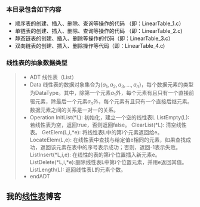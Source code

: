 
### 本目录包含如下内容  

- 顺序表的创建、插入、删除、查询等操作的代码 （即：LinearTable_1.c）
- 单链表的创建、插入、删除、查询等操作的代码 （即：LinearTable_2.c) 
- 静态链表的创建、插入、删除等操作的代码（即：LinearTable_3.c）  
- 双向链表的创建、插入、删除操作等代码（即：LinearTable_4.c)

### 线性表的抽象数据类型

> - ADT 线性表（List）
> - Data
>   线性表的数据对象集合为$\{a_1,a_2,a_3,...,a_n\}$，每个数据元素的类型为DataType。其中，除第一个元素$a_1$外，每个元素有且只有一个直接前驱元素，除最后一个元素$a_n$外，每个元素有且只有一个直接后继元素。数据元素之间的关系是一对一的关系。
> - Operation
>   InitList(*L):       初始化，建立一个空的线性表L
>   ListEmpty(L):       若线性表为空，返回true，否则返回false。
>   ClearList(*L):      清空线性表。
>   GetElem(L,i,*e):    将线性表L中的第i个元素返回给e。
>   LocateElem(L,e):    在线性表中查找与给定值e相同的元素，如果查找成功，返回该元素在表中的序号表示成功；否则，返回-1表示失败。
>   ListInsert(*L,i,e): 在线性的表的第i个位置插入新元素e。
>   ListDelete(*L,i,*e):删除线性表L中第i个位置元素，并用e返回其值。
>   ListLength(L):      返回线性表L的元素个数。
> - endADT  

## 我的[线性表](https://sxhpai.github.io/2022/03/26/DS/DS1/)博客
